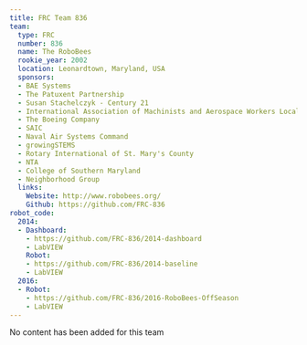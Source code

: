 ```yaml
---
title: FRC Team 836
team:
  type: FRC
  number: 836
  name: The RoboBees
  rookie_year: 2002
  location: Leonardtown, Maryland, USA
  sponsors:
  - BAE Systems
  - The Patuxent Partnership
  - Susan Stachelczyk - Century 21
  - International Association of Machinists and Aerospace Workers Local Lodge 4
  - The Boeing Company
  - SAIC
  - Naval Air Systems Command
  - growingSTEMS
  - Rotary International of St. Mary's County
  - NTA
  - College of Southern Maryland
  - Neighborhood Group
  links:
    Website: http://www.robobees.org/
    Github: https://github.com/FRC-836
robot_code:
  2014:
  - Dashboard:
    - https://github.com/FRC-836/2014-dashboard
    - LabVIEW
    Robot:
    - https://github.com/FRC-836/2014-baseline
    - LabVIEW
  2016:
  - Robot:
    - https://github.com/FRC-836/2016-RoboBees-OffSeason
    - LabVIEW
---
```


No content has been added for this team